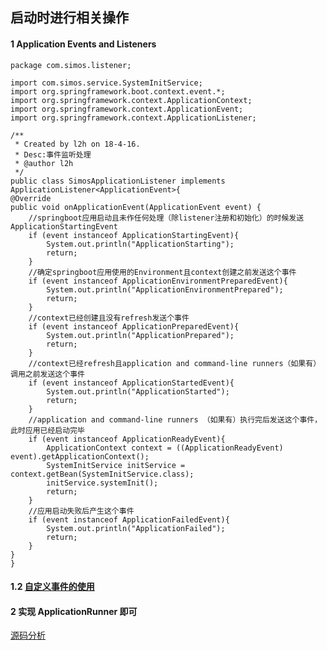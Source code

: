 ## 启动时进行相关操作

#### 1 Application Events and Listeners

```aspectj
package com.simos.listener;

import com.simos.service.SystemInitService;
import org.springframework.boot.context.event.*;
import org.springframework.context.ApplicationContext;
import org.springframework.context.ApplicationEvent;
import org.springframework.context.ApplicationListener;

/**
 * Created by l2h on 18-4-16.
 * Desc:事件监听处理
 * @author l2h
 */
public class SimosApplicationListener implements ApplicationListener<ApplicationEvent>{
@Override
public void onApplicationEvent(ApplicationEvent event) {
    //springboot应用启动且未作任何处理（除listener注册和初始化）的时候发送ApplicationStartingEvent
    if (event instanceof ApplicationStartingEvent){
        System.out.println("ApplicationStarting");
        return;
    }
    //确定springboot应用使用的Environment且context创建之前发送这个事件
    if (event instanceof ApplicationEnvironmentPreparedEvent){
        System.out.println("ApplicationEnvironmentPrepared");
        return;
    }
    //context已经创建且没有refresh发送个事件
    if (event instanceof ApplicationPreparedEvent){
        System.out.println("ApplicationPrepared");
        return;
    }
    //context已经refresh且application and command-line runners（如果有） 调用之前发送这个事件
    if (event instanceof ApplicationStartedEvent){
        System.out.println("ApplicationStarted");
        return;
    }
    //application and command-line runners （如果有）执行完后发送这个事件，此时应用已经启动完毕
    if (event instanceof ApplicationReadyEvent){
        ApplicationContext context = ((ApplicationReadyEvent) event).getApplicationContext();
        SystemInitService initService = context.getBean(SystemInitService.class);
        initService.systemInit();
        return;
    }
    //应用启动失败后产生这个事件
    if (event instanceof ApplicationFailedEvent){
        System.out.println("ApplicationFailed");
        return;
    }
}
}
```
#### 1.2 [自定义事件的使用](https://blog.csdn.net/axiang_/article/details/115414383)


#### 2 实现 ApplicationRunner 即可 

[源码分析](https://mp.weixin.qq.com/s?__biz=MzU3MDAzNDg1MA%3D%3D&idx=1&mid=2247486041&scene=21&sn=2bc98162c5e87ef217143b8e97cd9583#wechat_redirect)
